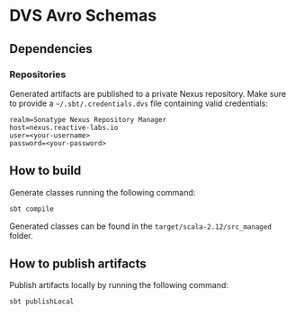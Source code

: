 # DVS Avro Schemas


## Dependencies

### Repositories

Generated artifacts are published to a private Nexus repository. Make sure to provide a `~/.sbt/.credentials.dvs` file containing valid credentials:

```properties
realm=Sonatype Nexus Repository Manager
host=nexus.reactive-labs.io
user=<your-username>
password=<your-password>
```

## How to build

Generate classes running the following command:

```sh
sbt compile
```

Generated classes can be found in the `target/scala-2.12/src_managed` folder.

## How to publish artifacts

Publish artifacts locally by running the following command:

```sh
sbt publishLocal
```
